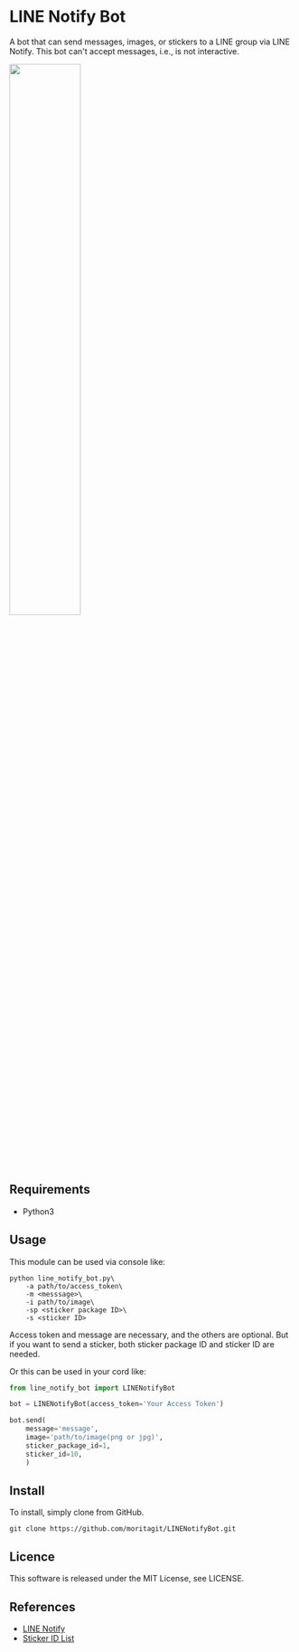 # LINE Notify Bot


A bot that can send messages, images, or stickers to a LINE group via LINE Notify.
This bot can't accept messages, i.e., is not interactive.

<img src="https://github.com/moritagit/LINENotifyBot/blob/doc/figures/imprement_example.png" width=50%>


## Requirements

* Python3



## Usage

This module can be used via console like:

```console
python line_notify_bot.py\
    -a path/to/access_token\
    -m <messsage>\
    -i path/to/image\
    -sp <sticker package ID>\
    -s <sticker ID>
```

Access token and message are necessary, and the others are optional.
But if you want to send a sticker, both sticker package ID and sticker ID are needed.

Or this can be used in your cord like:

```python
from line_notify_bot import LINENotifyBot

bot = LINENotifyBot(access_token='Your Access Token')

bot.send(
    message='message',
    image='path/to/image(png or jpg)',
    sticker_package_id=1,
    sticker_id=10,
    )
```



## Install

To install, simply clone from GitHub.

```console
git clone https://github.com/moritagit/LINENotifyBot.git
```



## Licence

This software is released under the MIT License, see LICENSE.



## References

* [LINE Notify](https://notify-bot.line.me/ja/)
* [Sticker ID List](https://devdocs.line.me/files/sticker_list.pdf)
